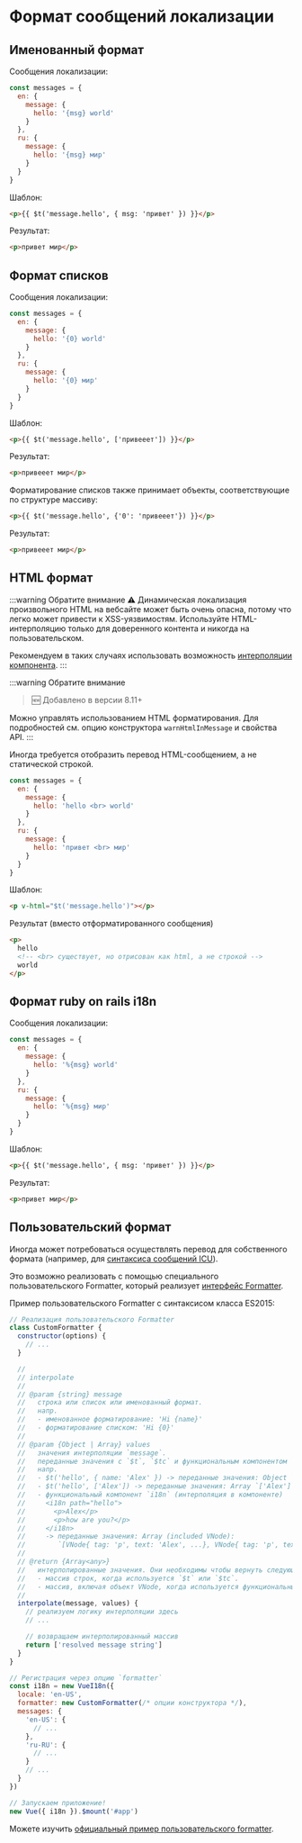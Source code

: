 # Формат сообщений локализации

## Именованный формат

Сообщения локализации:

```js
const messages = {
  en: {
    message: {
      hello: '{msg} world'
    }
  },
  ru: {
    message: {
      hello: '{msg} мир'
    }
  }
}
```

Шаблон:

```html
<p>{{ $t('message.hello', { msg: 'привет' }) }}</p>
```

Результат:

```html
<p>привет мир</p>
```

## Формат списков

Сообщения локализации:

```js
const messages = {
  en: {
    message: {
      hello: '{0} world'
    }
  },
  ru: {
    message: {
      hello: '{0} мир'
    }
  }
}
```

Шаблон:

```html
<p>{{ $t('message.hello', ['привееет']) }}</p>
```

Результат:

```html
<p>привееет мир</p>
```

Форматирование списков также принимает объекты, соответствующие по структуре массиву:

```html
<p>{{ $t('message.hello', {'0': 'привееет'}) }}</p>
```

Результат:

```html
<p>привееет мир</p>
```

## HTML формат

:::warning Обратите внимание
:warning: Динамическая локализация произвольного HTML на вебсайте может быть очень опасна, потому что легко может привести к XSS-уязвимостям. Используйте HTML-интерполяцию только для доверенного контента и никогда на пользовательском.

Рекомендуем в таких случаях использовать возможность [интерполяции компонента](interpolation.md).
:::

:::warning Обратите внимание

> :new: Добавлено в версии 8.11+

Можно управлять использованием HTML форматирования. Для подробностей см. опцию конструктора `warnHtmlInMessage` и свойства API.
:::

Иногда требуется отобразить перевод HTML-сообщением, а не статической строкой.

```js
const messages = {
  en: {
    message: {
      hello: 'hello <br> world'
    }
  },
  ru: {
    message: {
      hello: 'привет <br> мир'
    }
  }
}
```

Шаблон:

```html
<p v-html="$t('message.hello')"></p>
```

Результат (вместо отформатированного сообщения)

```html
<p>
  hello
  <!-- <br> существует, но отрисован как html, а не строкой -->
  world
</p>
```

## Формат ruby on rails i18n

Сообщения локализации:

```js
const messages = {
  en: {
    message: {
      hello: '%{msg} world'
    }
  },
  ru: {
    message: {
      hello: '%{msg} мир'
    }
  }
}
```

Шаблон:

```html
<p>{{ $t('message.hello', { msg: 'привет' }) }}</p>
```

Результат:

```html
<p>привет мир</p>
```

## Пользовательский формат

Иногда может потребоваться осуществлять перевод для собственного формата (например, для [синтаксиса сообщений ICU](http://userguide.icu-project.org/formatparse/messages)).

Это возможно реализовать с помощью специального пользовательского Formatter, который реализует [интерфейс Formatter](https://github.com/kazupon/vue-i18n/blob/dev/decls/i18n.js#L41-L43).

Пример пользовательского Formatter с синтаксисом класса ES2015:

```js
// Реализация пользовательского Formatter
class CustomFormatter {
  constructor(options) {
    // ...
  }

  //
  // interpolate
  //
  // @param {string} message
  //   строка или список или именованный формат.
  //   напр.
  //   - именованное форматирование: 'Hi {name}'
  //   - форматирование списком: 'Hi {0}'
  //
  // @param {Object | Array} values
  //   значения интерполяции `message`.
  //   переданные значения с `$t`, `$tc` и функциональным компонентом `i18n`.
  //   напр.
  //   - $t('hello', { name: 'Alex' }) -> переданные значения: Object `{ name: 'Alex' }`
  //   - $t('hello', ['Alex']) -> переданные значения: Array `['Alex']`
  //   - функциональный компонент `i18n` (интерполяция в компоненте)
  //     <i18n path="hello">
  //       <p>Alex</p>
  //       <p>how are you?</p>
  //     </i18n>
  //     -> переданные значения: Array (included VNode):
  //        `[VNode{ tag: 'p', text: 'Alex', ...}, VNode{ tag: 'p', text: 'how are you?', ...}]`
  //
  // @return {Array<any>}
  //   интерполированные значения. Они необходимы чтобы вернуть следующее:
  //   - массив строк, когда используется `$t` или `$tc`.
  //   - массив, включая объект VNode, когда используется функциональный компонент `i18n`.
  //
  interpolate(message, values) {
    // реализуем логику интерполяции здесь
    // ...

    // возвращаем интерполированный массив
    return ['resolved message string']
  }
}

// Регистрация через опцию `formatter`
const i18n = new VueI18n({
  locale: 'en-US',
  formatter: new CustomFormatter(/* опции конструктора */),
  messages: {
    'en-US': {
      // ...
    },
    'ru-RU': {
      // ...
    }
    // ...
  }
})

// Запускаем приложение!
new Vue({ i18n }).$mount('#app')
```

Можете изучить [официальный пример пользовательского formatter](https://github.com/kazupon/vue-i18n/tree/dev/examples/formatting/custom).
